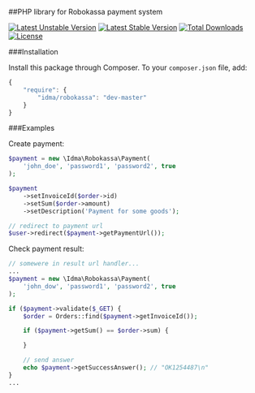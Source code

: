 ##PHP library for Robokassa payment system

[![Latest Unstable Version](https://poser.pugx.org/idma/robokassa/v/unstable.svg)](https://packagist.org/packages/idma/robokassa)
[![Latest Stable Version](https://poser.pugx.org/idma/robokassa/v/stable.svg)](https://packagist.org/packages/idma/robokassa)
[![Total Downloads](https://poser.pugx.org/idma/robokassa/downloads.svg)](https://packagist.org/packages/idma/robokassa)
[![License](https://poser.pugx.org/idma/robokassa/license.svg)](https://packagist.org/packages/idma/robokassa)

###Installation

Install this package through Composer. To your `composer.json` file, add:
```js
{
    "require": {
        "idma/robokassa": "dev-master"
    }
}
```

###Examples

Create payment:
```php
$payment = new \Idma\Robokassa\Payment(
    'john_doe', 'password1', 'password2', true
);

$payment
    ->setInvoiceId($order->id)
    ->setSum($order->amount)
    ->setDescription('Payment for some goods');

// redirect to payment url
$user->redirect($payment->getPaymentUrl());
```

Check payment result:
```php
// somewere in result url handler...
...
$payment = new \Idma\Robokassa\Payment(
    'john_dow', 'password1', 'password2', true
);

if ($payment->validate($_GET) {
    $order = Orders::find($payment->getInvoiceId());

    if ($payment->getSum() == $order->sum) {

    }

    // send answer
    echo $payment->getSuccessAnswer(); // "OK1254487\n"
}
...
